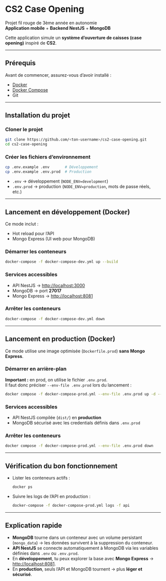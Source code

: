 # CS2 Case Opening  
Projet fil rouge de 3ème année en autonomie  
**Application mobile** + **Backend NestJS** + **MongoDB**  

Cette application simule un **système d’ouverture de caisses (case opening)** inspiré de **CS2**.  

---

## Prérequis  
Avant de commencer, assurez-vous d’avoir installé :  
- [Docker](https://docs.docker.com/get-docker/)  
- [Docker Compose](https://docs.docker.com/compose/install/)  
- Git  
---

## Installation du projet  

### Cloner le projet  
```bash
git clone https://github.com/<ton-username>/cs2-case-opening.git
cd cs2-case-opening
````

### Créer les fichiers d’environnement

```bash
cp .env.example .env       # Développement
cp .env.example .env.prod  # Production
```

* `.env` → développement (`NODE_ENV=development`)
* `.env.prod` → production (`NODE_ENV=production`, mots de passe réels, etc.)

---

## Lancement en développement (Docker)

Ce mode inclut :

* Hot reload pour l’API
* Mongo Express (UI web pour MongoDB)

### Démarrer les conteneurs

```bash
docker-compose -f docker-compose-dev.yml up --build
```

### Services accessibles

* API NestJS → [http://localhost:3000](http://localhost:3000)
* MongoDB → port **27017**
* Mongo Express → [http://localhost:8081](http://localhost:8081)

### Arrêter les conteneurs

```bash
docker-compose -f docker-compose-dev.yml down
```

---

## Lancement en production (Docker)

Ce mode utilise une image optimisée (`Dockerfile.prod`) **sans Mongo Express**.

### Démarrer en arrière-plan

**Important :** en prod, on utilise le fichier `.env.prod`.  
Il faut donc préciser `--env-file .env.prod` lors du lancement :

```bash
docker compose -f docker-compose-prod.yml --env-file .env.prod up -d --build
```

### Services accessibles

* API NestJS compilée (`dist/`) en **production**
* MongoDB sécurisé avec les credentials définis dans `.env.prod`

### Arrêter les conteneurs

```bash
docker compose -f docker-compose-prod.yml --env-file .env.prod down
```

---

## Vérification du bon fonctionnement

* Lister les conteneurs actifs :

  ```bash
  docker ps
  ```

* Suivre les logs de l’API en production :

  ```bash
  docker-compose -f docker-compose-prod.yml logs -f api
  ```

---

## Explication rapide

* **MongoDB** tourne dans un conteneur avec un volume persistant (`mongo_data`) → les données survivent à la suppression du conteneur.
* **API NestJS** se connecte automatiquement à MongoDB via les variables définies dans `.env` ou `.env.prod`.
* En **développement**, tu peux explorer la base avec **Mongo Express** → [http://localhost:8081](http://localhost:8081).
* En **production**, seuls l’API et MongoDB tournent → plus **léger et sécurisé**.

